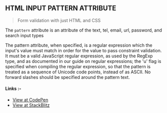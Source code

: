 ## HTML INPUT PATTERN ATTRIBUTE

> Form validation with just HTML and CSS

The `pattern` attribute is an attribute of the text, tel, email, url, password, and search input types

The pattern attribute, when specified, is a regular expression which the input's value must match in order for the value to pass constraint validation. It must be a valid JavaScript regular expression, as used by the RegExp type, and as documented in our guide on regular expressions; the 'u' flag is specified when compiling the regular expression, so that the pattern is treated as a sequence of Unicode code points, instead of as ASCII. No forward slashes should be specified around the pattern text.

#### Links :-

- [View at CodePen](https://codepen.io/raheemscorp/pen/poVZoOZ)
- [View at StackBlitz](https://stackblitz.com/edit/web-platform-1aoslh?file=index.html)
